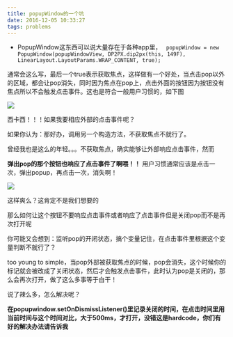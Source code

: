 ```yaml
---
title: popupWindow的一个坑
date: 2016-12-05 10:33:27
tags: problems
---
```

- PopupWindow这东西可以说大量存在于各种app里，
  ` popupWindow = new PopupWindow(popupWindowView, DP2PX.dip2px(this, 149F), LinearLayout.LayoutParams.WRAP_CONTENT, true);` 

通常会这么写，最后一个true表示获取焦点，这样做有一个好处，当点击pop以外的区域，都会让pop消失，同时因为焦点在pop上，点击外面的按钮因为按钮没有焦点所以不会触发点击事件。这也是符合一般用户习惯的，如下图

![](http://ooo.0o0.ooo/2016/12/05/58453bc622280.gif)

西卡西！！！如果我要相应外部的点击事件呢？

如果你认为：那好办，调用另一个构造方法，不获取焦点不就行了。

曾经我也是这么的年轻。。。不获取焦点，确实能够让外部响应点击事件，然而

**弹出pop的那个按钮也响应了点击事件了啊喂！！**  用户习惯通常应该是点击一次，弹出popup，再点击一次，消失啊！

![](http://ooo.0o0.ooo/2016/12/05/58453e660cfec.gif)

这样爽么？这肯定不是我们想要的

那么如何让这个按钮不要响应点击事件或者响应了点击事件但是关闭pop而不是再次打开呢

你可能又会想到：监听pop的开闭状态，搞个变量记住，在点击事件里根据这个变量判断不就行了？

too young to simple，当pop外部被获取焦点的时候，pop会消失，这个时候你的标记就会被改成了关闭状态，然后才会触发点击事件，此时认为pop是关闭的，那么会再次打开，做了这么多事等于白干！

说了辣么多，怎么解决呢？

**在popupwindow.setOnDismissListener()里记录关闭的时间，在点击时间里用当前时间与这个时间对比，大于500ms，才打开，没错这是hardcode，你们有好的解决办法请告诉我**

